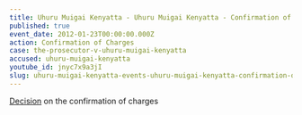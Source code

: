 ```yaml
---
title: Uhuru Muigai Kenyatta - Uhuru Muigai Kenyatta - Confirmation of Charges
published: true
event_date: 2012-01-23T00:00:00.000Z
action: Confirmation of Charges
case: the-prosecutor-v-uhuru-muigai-kenyatta
accused: uhuru-muigai-kenyatta
youtube_id: jnyc7x9a3jI
slug: uhuru-muigai-kenyatta-events-uhuru-muigai-kenyatta-confirmation-of-charges
---
```



[Decision](http://www.icc-cpi.int/iccdocs/doc/doc1314543.pdf) on the confirmation of charges